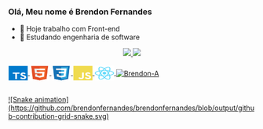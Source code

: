 ### Olá, Meu nome é Brendon Fernandes

- 🔭 Hoje trabalho com Front-end
- 🌱 Estudando engenharia de software

<div align="center">
  <a href="https://github.com/brendonfernandes">
  <img height="180em" src="https://github-readme-stats.vercel.app/api?username=brendonfernandes&show_icons=true&theme=dark&include_all_commits=true&count_private=true"/>
  <img height="180em" src="https://github-readme-stats.vercel.app/api/top-langs/?username=brendonfernandes&layout=compact&langs_count=7&theme=dark"/>
</div>
<div style="display: inline_block"><br>
  <img align="center" alt="Brendon-Ts" height="30" width="40" src="https://raw.githubusercontent.com/devicons/devicon/master/icons/typescript/typescript-plain.svg">
  <img align="center" alt="Brendon-HTML" height="30" width="40" src="https://raw.githubusercontent.com/devicons/devicon/master/icons/html5/html5-original.svg">
  <img align="center" alt="Brendon-CSS" height="30" width="40" src="https://raw.githubusercontent.com/devicons/devicon/master/icons/css3/css3-original.svg">
  <img align="center" alt="Brendon-Js" height="30" width="40" src="https://raw.githubusercontent.com/devicons/devicon/master/icons/javascript/javascript-plain.svg">
  <img align="center" alt="Brendon-React" height="30" width="40" src="https://raw.githubusercontent.com/devicons/devicon/master/icons/react/react-original.svg">
  <img align="center" alt="Brendon-A" height="30" width="40"  src="https://cdn.jsdelivr.net/gh/devicons/devicon/icons/angularjs/angularjs-original.svg" >
 </div>

  
 ##
  
 <div>
 ![Snake animation](https://github.com/brendonfernandes/brendonfernandes/blob/output/github-contribution-grid-snake.svg)  
 </div>
